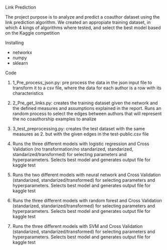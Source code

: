 Link Prediction

The project purpose is to analyze and predict a coauthor dataset using the link prediction algorithm. We created an appropiate training dataset, in which 4 kings of algorithms where tested, and select the best model based on the Kaggle competition 

Installing
- networkx
- numpy
- sklearn

Code
1. 1_Pre_process_json.py: pre process the data in the json input file to transform it to a csv file, where the data for each author is a row with its characteristics

2. 2_Pre_get_links.py: creates the training dataset given the network and the defined measures and assumptions explained in the report. Runs an random process to select the edges between authors that will represent the no coauthorship examples to analize

3. 3_test_preprocessing.py: creates the test dataset with the same measures as 2. but with the given edges in the test-public.csv file

4. Runs the three different models with logistic regression and Cross Validation (no transformation/no standarized, standarized, standarized/transformed) for selecting parameters and hyperparameters. Selects best model and generates output file for kaggle test

5. Runs the two different models with neural network and Cross Validation (standarized, standarized/transformed) for selecting parameters and hyperparameters. Selects best model and generates output file for kaggle test

6. Runs the three different models with random forest and Cross Validation (standarized, standarized/transformed) for selecting parameters and hyperparameters. Selects best model and generates output file for kaggle test

6. Runs the three different models with SVM and Cross Validation (standarized, standarized/transformed) for selecting parameters and hyperparameters. Selects best model and generates output file for kaggle test